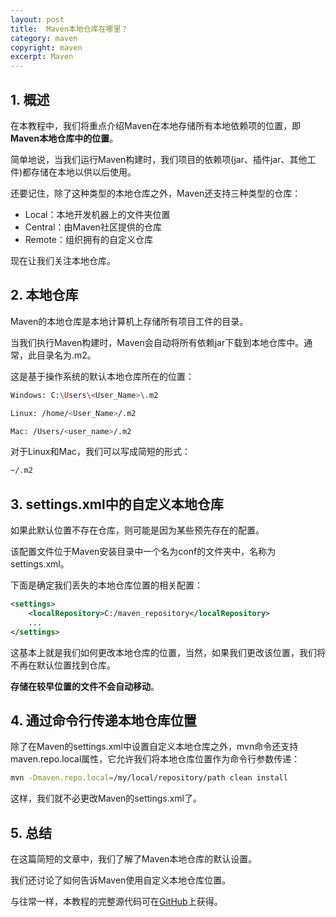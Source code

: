 ```yaml
---
layout: post
title:  Maven本地仓库在哪里？
category: maven
copyright: maven
excerpt: Maven
---
```


## 1. 概述

在本教程中，我们将重点介绍Maven在本地存储所有本地依赖项的位置，即**Maven本地仓库中的位置**。

简单地说，当我们运行Maven构建时，我们项目的依赖项(jar、插件jar、其他工件)都存储在本地以供以后使用。

还要记住，除了这种类型的本地仓库之外，Maven还支持三种类型的仓库：

-   Local：本地开发机器上的文件夹位置
-   Central：由Maven社区提供的仓库
-   Remote：组织拥有的自定义仓库

现在让我们关注本地仓库。

## 2. 本地仓库

Maven的本地仓库是本地计算机上存储所有项目工件的目录。

当我们执行Maven构建时，Maven会自动将所有依赖jar下载到本地仓库中。通常，此目录名为.m2。

这是基于操作系统的默认本地仓库所在的位置：

```bash
Windows: C:\Users\<User_Name>\.m2
```

```bash
Linux: /home/<User_Name>/.m2
```

```bash
Mac: /Users/<user_name>/.m2
```

对于Linux和Mac，我们可以写成简短的形式：

```bash
~/.m2
```

## 3. settings.xml中的自定义本地仓库

如果此默认位置不存在仓库，则可能是因为某些预先存在的配置。

该配置文件位于Maven安装目录中一个名为conf的文件夹中，名称为settings.xml。

下面是确定我们丢失的本地仓库位置的相关配置：

```xml
<settings>
    <localRepository>C:/maven_repository</localRepository>
    ...
</settings>
```

这基本上就是我们如何更改本地仓库的位置，当然，如果我们更改该位置，我们将不再在默认位置找到仓库。

**存储在较早位置的文件不会自动移动**。

## 4. 通过命令行传递本地仓库位置

除了在Maven的settings.xml中设置自定义本地仓库之外，mvn命令还支持maven.repo.local属性，它允许我们将本地仓库位置作为命令行参数传递：

```bash
mvn -Dmaven.repo.local=/my/local/repository/path clean install
```

这样，我们就不必更改Maven的settings.xml了。

## 5. 总结

在这篇简短的文章中，我们了解了Maven本地仓库的默认设置。

我们还讨论了如何告诉Maven使用自定义本地仓库位置。

与往常一样，本教程的完整源代码可在[GitHub](https://github.com/tuyucheng7/taketoday-tutorial4j/tree/master/maven.modules)上获得。